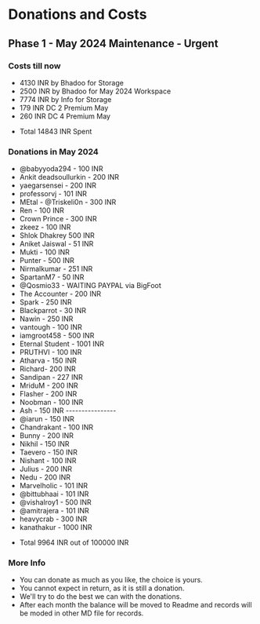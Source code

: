 # Donations and Costs

## Phase 1 - May 2024 Maintenance - Urgent

### Costs till now
* 4130 INR by Bhadoo for Storage
* 2500 INR by Bhadoo for May 2024 Workspace
* 7774 INR by Info for Storage
* 179 INR DC 2 Premium May
* 260 INR DC 4 Premium May
- Total 14843 INR Spent

### Donations in May 2024
* @babyyoda294 - 100 INR
* Ankit deadsoullurkin - 200 INR
* yaegarsensei - 200 INR
* professorvj - 101 INR
* MEtal - @Triskeli0n - 300 INR
* Ren - 100 INR
* Crown Prince - 300 INR
* zkeez - 100 INR
* Shlok Dhakrey 500 INR
* Aniket Jaiswal - 51 INR
* Mukti - 100 INR
* Punter - 500 INR
* Nirmalkumar - 251 INR
* SpartanM7 - 50 INR
* @Qosmio33 - WAITING PAYPAL via BigFoot
* The Accounter - 200 INR
* Spark - 250 INR
* Blackparrot - 30 INR
* Nawin - 250 INR
* vantough - 100 INR
* iamgroot458 - 500 INR
* Eternal Student - 1001 INR
* PRUTHVI - 100 INR
* Atharva - 150 INR
* Richard- 200 INR
* Sandipan - 227 INR
* MriduM - 200 INR
* Flasher - 200 INR
* Noobman - 100 INR
* Ash - 150 INR ----------------
* @iarun - 150 INR
* Chandrakant - 100 INR
* Bunny - 200 INR
* Nikhil - 150 INR
* Taevero - 150 INR
* Nishant - 100 INR
* Julius - 200 INR
* Nedu - 200 INR
* Marvelholic - 101 INR
* @bittubhaai - 101 INR
* @vishalroy1 - 500 INR
* @amitrajera - 101 INR
* heavycrab - 300 INR
* kanathakur - 1000 INR
- Total 9964 INR out of 100000 INR

### More Info
* You can donate as much as you like, the choice is yours.
* You cannot expect in return, as it is still a donation.
* We'll try to do the best we can with the donations.
* After each month the balance will be moved to Readme and records will be moded in other MD file for records.
